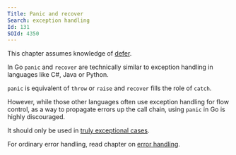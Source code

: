 ```yaml
---
Title: Panic and recover
Search: exception handling
Id: 131
SOId: 4350
---
```

This chapter assumes knowledge of [defer](128).

In Go `panic` and `recover` are technically similar to exception handling in languages like C#, Java or Python.

`panic` is equivalent of `throw` or `raise` and `recover` fills the role of `catch`.

However, while those other languages often use exception handling for flow control, as a way to propagate errors up the call chain, using `panic` in Go is highly discouraged.

It should only be used in [truly exceptional cases](135).

For ordinary error handling, read chapter on [error handling](120).

